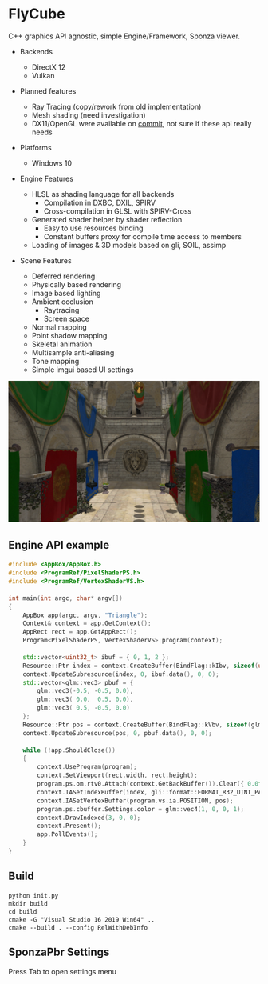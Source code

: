 # FlyCube

C++ graphics API agnostic, simple Engine/Framework, Sponza viewer.

* Backends
  * DirectX 12
  * Vulkan

* Planned features
  * Ray Tracing (copy/rework from old implementation)
  * Mesh shading (need investigation)
  * DX11/OpenGL were available on [commit](https://github.com/andrejnau/FlyCube/tree/9756f8fae2530a635302c549694374206c886b5c), not sure if these api really needs

* Platforms
  * Windows 10

* Engine Features
  * HLSL as shading language for all backends
    * Compilation in DXBC, DXIL, SPIRV
    * Cross-compilation in GLSL with SPIRV-Cross
  * Generated shader helper by shader reflection
    * Easy to use resources binding
    * Constant buffers proxy for compile time access to members
  * Loading of images & 3D models based on gli, SOIL, assimp

* Scene Features
  * Deferred rendering
  * Physically based rendering
  * Image based lighting
  * Ambient occlusion
    * Raytracing
    * Screen space
  * Normal mapping
  * Point shadow mapping
  * Skeletal animation
  * Multisample anti-aliasing
  * Tone mapping
  * Simple imgui based UI settings

![sponza.png](screenshots/sponza.png)

## Engine API example
```cpp
#include <AppBox/AppBox.h>
#include <ProgramRef/PixelShaderPS.h>
#include <ProgramRef/VertexShaderVS.h>

int main(int argc, char* argv[])
{
    AppBox app(argc, argv, "Triangle");
    Context& context = app.GetContext();
    AppRect rect = app.GetAppRect();
    Program<PixelShaderPS, VertexShaderVS> program(context);

    std::vector<uint32_t> ibuf = { 0, 1, 2 };
    Resource::Ptr index = context.CreateBuffer(BindFlag::kIbv, sizeof(uint32_t) * ibuf.size(), sizeof(uint32_t));
    context.UpdateSubresource(index, 0, ibuf.data(), 0, 0);
    std::vector<glm::vec3> pbuf = {
        glm::vec3(-0.5, -0.5, 0.0),
        glm::vec3( 0.0,  0.5, 0.0),
        glm::vec3( 0.5, -0.5, 0.0)
    };
    Resource::Ptr pos = context.CreateBuffer(BindFlag::kVbv, sizeof(glm::vec3) * pbuf.size(), sizeof(glm::vec3));
    context.UpdateSubresource(pos, 0, pbuf.data(), 0, 0);

    while (!app.ShouldClose())
    {
        context.UseProgram(program);
        context.SetViewport(rect.width, rect.height);
        program.ps.om.rtv0.Attach(context.GetBackBuffer()).Clear({ 0.0f, 0.2f, 0.4f, 1.0f });
        context.IASetIndexBuffer(index, gli::format::FORMAT_R32_UINT_PACK32);
        context.IASetVertexBuffer(program.vs.ia.POSITION, pos);
        program.ps.cbuffer.Settings.color = glm::vec4(1, 0, 0, 1);
        context.DrawIndexed(3, 0, 0);
        context.Present();
        app.PollEvents();
    }
}
```
## Build
```
python init.py
mkdir build
cd build
cmake -G "Visual Studio 16 2019 Win64" ..
cmake --build . --config RelWithDebInfo
```

## SponzaPbr Settings
Press Tab to open settings menu
